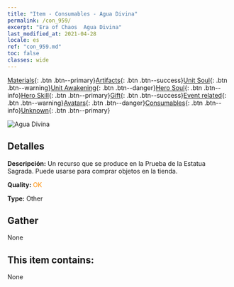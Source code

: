```yaml
---
title: "Item - Consumables - Agua Divina"
permalink: /con_959/
excerpt: "Era of Chaos  Agua Divina"
last_modified_at: 2021-04-28
locale: es
ref: "con_959.md"
toc: false
classes: wide
---
```

 [Materials](/ItemsES/){: .btn .btn--primary}[Artifacts](/ItemsES/Artifacts/){: .btn .btn--success}[Unit Soul](/ItemsES/UnitSoul/){: .btn .btn--warning}[Unit Awakening](/ItemsES/UnitAwakening/){: .btn .btn--danger}[Hero Soul](/ItemsES/HeroSoul/){: .btn .btn--info}[Hero Skill](/ItemsES/HeroSkill/){: .btn .btn--primary}[Gift](/ItemsES/Gift/){: .btn .btn--success}[Event related](/ItemsES/Events/){: .btn .btn--warning}[Avatars](/ItemsES/Avatars/){: .btn .btn--danger}[Consumables](/ItemsES/Consumables/){: .btn .btn--info}[Unknown](/ItemsES/Unknown/){: .btn .btn--primary}

 ![Agua Divina](/images/t/i_40054.png)

## Detalles
 **Descripción:** Un recurso que se produce en la Prueba de la Estatua Sagrada. Puede usarse para comprar objetos en la tienda.

 **Quality:** <span style="color: #FF8C00">OK</span>

 **Type:** Other

## Gather

  None

## This item contains:

  None

